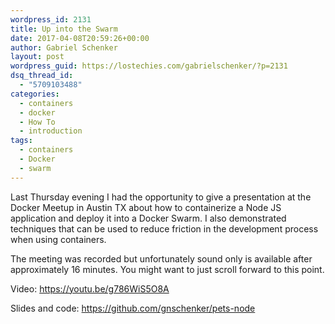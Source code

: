 ```yaml
---
wordpress_id: 2131
title: Up into the Swarm
date: 2017-04-08T20:59:26+00:00
author: Gabriel Schenker
layout: post
wordpress_guid: https://lostechies.com/gabrielschenker/?p=2131
dsq_thread_id:
  - "5709103488"
categories:
  - containers
  - docker
  - How To
  - introduction
tags:
  - containers
  - Docker
  - swarm
---
```

Last Thursday evening I had the opportunity to give a presentation at the Docker Meetup in Austin TX about how to containerize a Node JS application and deploy it into a Docker Swarm. I also demonstrated techniques that can be used to reduce friction in the development process when using containers.

The meeting was recorded but unfortunately sound only is available after approximately 16 minutes. You might want to just scroll forward to this point.

Video: <https://youtu.be/g786WiS5O8A>

Slides and code: <https://github.com/gnschenker/pets-node>